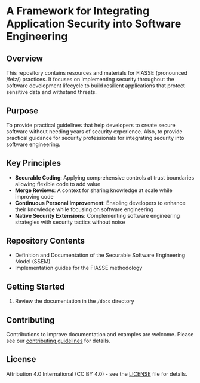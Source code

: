 # A Framework for Integrating Application Security into Software Engineering

## Overview

This repository contains resources and materials for FIASSE (pronounced /feiz/) practices. It focuses on implementing security throughout the software development lifecycle to build resilient applications that protect sensitive data and withstand threats.

## Purpose

To provide practical guidelines that help developers to create secure software without needing years of security experience. Also, to provide practical guidance for security professionals for integrating security into software engineering.

## Key Principles

- **Securable Coding**: Applying comprehensive controls at trust boundaries allowing flexible code to add value
- **Merge Reviews**: A context for sharing knowledge at scale while improving code
- **Continuous Personal Improvement**: Enabling developers to enhance their knowledge while focusing on software engineering
- **Native Security Extensions**: Complementing software engineering strategies with security tactics without noise


## Repository Contents

- Definition and Documentation of the Securable Software Engineering Model (SSEM)
- Implementation guides for the FIASSE methodology

## Getting Started

1. Review the documentation in the `/docs` directory

## Contributing

Contributions to improve documentation and examples are welcome. Please see our [contributing guidelines](CONTRIBUTING.md) for details.

## License

Attribution 4.0 International (CC BY 4.0) - see the [LICENSE](licence.txt) file for details.
